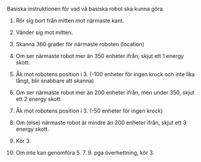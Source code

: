 
Basiska instruktionen för vad vå basiska robot ska kunna göra.

1. Rör sig bort från mitten mot närmaste kant.
2. Vänder sig mot mitten.
3. Skanna 360 grader för närmaste roboten (location) 




5. Om ser närmaste robot mer än 350 enheter ifrån, skjut ett 1 energy skott.
6. Åk mot robotens position i 3. (-100 enheter för ingen krock och inte lika långt, blir snabbare att skanna)


7. Om ser närmaste robot mer än 200 enheter ifrån, men under 350, skjut ett 2 energy skott.
8. Åk mot robotens position i 3. (-50 enheter för ingen krock)


9. Om (else) närmaste robot är mindre än 200 enheter ifrån, skjut ett 3 energy skott.
10. Kör 3. 


11. Om inte kan genomföra 5.  7.  9. pga överhettning, kör 3.
